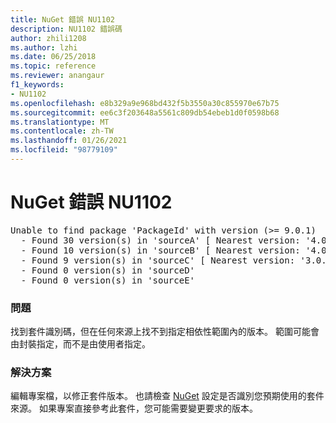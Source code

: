 ```yaml
---
title: NuGet 錯誤 NU1102
description: NU1102 錯誤碼
author: zhili1208
ms.author: lzhi
ms.date: 06/25/2018
ms.topic: reference
ms.reviewer: anangaur
f1_keywords:
- NU1102
ms.openlocfilehash: e8b329a9e968bd432f5b3550a30c855970e67b75
ms.sourcegitcommit: ee6c3f203648a5561c809db54ebeb1d0f0598b68
ms.translationtype: MT
ms.contentlocale: zh-TW
ms.lasthandoff: 01/26/2021
ms.locfileid: "98779109"
---
```

# <a name="nuget-error-nu1102"></a>NuGet 錯誤 NU1102

<pre>Unable to find package 'PackageId' with version (>= 9.0.1)<br/>  - Found 30 version(s) in 'sourceA' [ Nearest version: '4.0.0' ]<br/>  - Found 10 version(s) in 'sourceB' [ Nearest version: '4.0.0-rc-2129' ]<br/>  - Found 9 version(s) in 'sourceC' [ Nearest version: '3.0.0-beta-00032' ]<br/>  - Found 0 version(s) in 'sourceD'<br/>  - Found 0 version(s) in 'sourceE'</pre>

### <a name="issue"></a>問題
找到套件識別碼，但在任何來源上找不到指定相依性範圍內的版本。 範圍可能會由封裝指定，而不是由使用者指定。

### <a name="solution"></a>解決方案
編輯專案檔，以修正套件版本。 也請檢查 [NuGet](../../consume-packages/Configuring-NuGet-Behavior.md) 設定是否識別您預期使用的套件來源。 如果專案直接參考此套件，您可能需要變更要求的版本。
